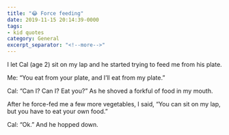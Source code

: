 ```yaml
---
title: "😂 Force feeding"
date: 2019-11-15 20:14:39-0000
tags:
- kid quotes
category: General
excerpt_separator: "<!--more-->"
---
```


I let Cal (age 2) sit on my lap and he started trying to feed me from his plate.

Me: “You eat from your plate, and I’ll eat from my plate.”

Cal: “Can I? Can I? Eat you?” As he shoved a forkful of food in my mouth.

After he force-fed me a few more vegetables, I said, “You can sit on my lap, but you have to eat your own food.”

Cal: “Ok.” And he hopped down.
<!--more-->